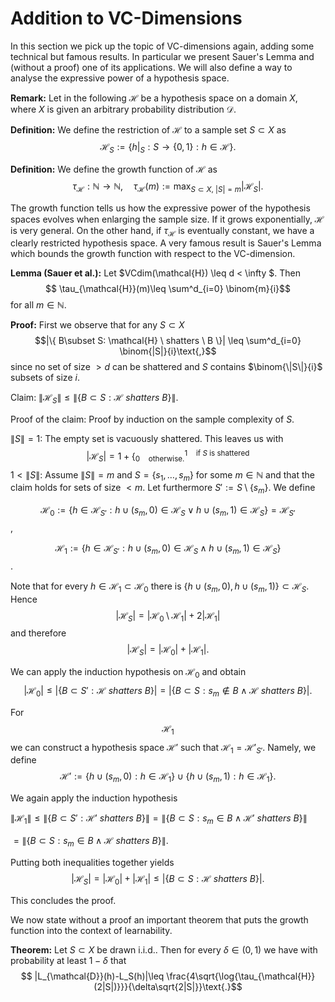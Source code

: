 # Addition to VC-Dimensions

In this section we pick up the topic of VC-dimensions again, adding some technical but famous results. In particular we present Sauer's Lemma and (without a proof) one of its applications. We will also define a way to analyse the expressive power of a hypothesis space.


**Remark:** Let in the following $\mathcal{H}$ be a hypothesis space on a domain $X$, where $X$ is given an arbitrary probability distribution $\mathcal{D}$.


**Definition:** We define the restriction of $\mathcal{H}$ to a sample set $S\subset X$ as 
$$ \mathcal{H}_S := \{h|_S : S \rightarrow \{ 0,1\} : h \in \mathcal{H} \}\text{.} $$


**Definition:** We define the growth function of $\mathcal{H}$ as 
$$ \tau_{\mathcal{H}}: \mathbb{N}\rightarrow\mathbb{N}\text{,} \quad \tau_{\mathcal{H}}(m) := \max_{S\subset X\text{,} \ |S|=m} |\mathcal{H}_S|\text{.}$$


The growth function tells us how the expressive power of the hypothesis spaces evolves when enlarging the sample size. If it grows exponentially, $\mathcal{H}$ is very general. On the other hand, if $\tau_{\mathcal{H}}$ is eventually constant, we have a clearly restricted hypothesis space.  A very famous result is Sauer's Lemma which bounds the growth function with respect to the VC-dimension.


**Lemma (Sauer et al.):**
Let $VCdim(\mathcal{H}) \leq d < \infty $. Then 
$$ \tau_{\mathcal{H}}(m)\leq \sum^d_{i=0} \binom{m}{i}$$ for all $m\in \mathbb{N}$.

**Proof:** First we observe that for any $S\subset X$ 
$$|\{ B\subset S: \mathcal{H} \ shatters \ B \}| \leq \sum^d_{i=0} \binom{|S|}{i}\text{,}$$ since no set of size $>d$ can be shattered and $S$ contains $\binom{\|S\|}{i}$ subsets of size $i$.

Claim: $\|\mathcal{H}_S\|\leq \|\{ B\subset S: \mathcal{H} \ shatters \ B\}\|$.

Proof of the claim: Proof by induction on the sample complexity of $S$.

$\|S\|= 1$: The empty set is vacuously shattered. This leaves us with 
$$ |\mathcal{H}_S|= 1+ \Big\{^{1 \quad \text{if $S$ is shattered}}_{0 \quad \text{otherwise.}}$$
$1 <\|S\|$: Assume $\|S\|=m$ and $S=\{s_1, \dots, s_m\}$ for some $m\in\mathbb{N}$ and that the claim holds for sets of size $<m$. Let furthermore $S':= S\setminus \{s_m\}$. We define 

$$ \mathcal{H}_0:= \{h\in\mathcal{H}_{S'}: h\cup (s_m,0)\in\mathcal{H}_S \vee h\cup(s_m,1)\in\mathcal{H}_S\}=\mathcal{H}_{S'}$$,

$$\mathcal{H}_1:=\{h\in\mathcal{H}_{S'}: h\cup (s_m,0)\in \mathcal{H}_S\wedge h\cup (s_m,1)\in\mathcal{H}_S\}$$.

Note that for every $h\in\mathcal{H}_1\subset\mathcal{H}_0$ there is $\{h\cup(s_m,0), h\cup(s_m,1)\}\subset \mathcal{H}_S$. Hence 
$$| \mathcal{H}_S |=| \mathcal{H}_0\setminus\mathcal{H}_1 |+2 | \mathcal{H}_1 |$$ and therefore $$| \mathcal{H}_S |= | \mathcal{H}_0 |+| \mathcal{H}_1 | \text{.}$$

We can apply the induction hypothesis on $\mathcal{H}_0$ and obtain 
$$ |\mathcal{H}_0|\leq|\{ B\subset S': \mathcal{H} \ shatters \ B\}|=|\{ B\subset S: s_m \notin B\wedge \mathcal{H} \ shatters \ B\}|\text{.}$$

For $$\mathcal{H}_1$$ we can construct a hypothesis space $\mathcal{H}'$ such that $\mathcal{H}_1=\mathcal{H}'_{S'}$. Namely, we define 
$$\mathcal{H}' := \{h\cup(s_m,0): h\in \mathcal{H}_1\}\cup\{h\cup (s_m,1): h\in\mathcal{H}_1\}\text{.}$$

We again apply the induction hypothesis 

$\|\mathcal{H}_1\|\leq \|\{B\subset S': \mathcal{H}' \ shatters \ B\}\|=\|\{B\subset S: s_m\in B \wedge \mathcal{H}' \ shatters \ B\}\|$

$=\|\{B\subset S: s_m\in B \wedge \mathcal{H} \ shatters \ B\}\|$.

Putting both inequalities together yields 
$$|\mathcal{H}_S|=|\mathcal{H}_0|+|\mathcal{H}_1|\leq |\{B\subset S: \mathcal{H} \ shatters \ B\}|\text{.}$$

This concludes the proof.


We now state without a proof an important theorem that puts the growth function into the context of learnability.


**Theorem:** Let $S\subset X$ be drawn i.i.d.. Then for every $\delta\in(0,1)$ we have with probability at least $1-\delta$ that
$$ |L_{\mathcal{D}}(h)-L_S(h)|\leq \frac{4\sqrt{\log{\tau_{\mathcal{H}}(2|S|)}}}{\delta\sqrt{2|S|}}\text{.}$$
